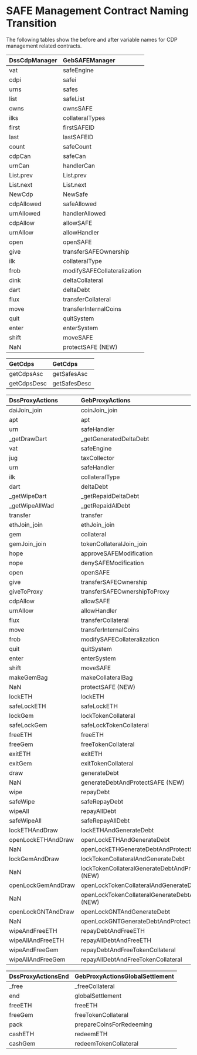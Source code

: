 # SAFE Management Contract Naming Transition

The following tables show the before and after variable names for CDP management related contracts.

| DssCdpManager | GebSAFEManager |
| :--- | :--- |
| vat | safeEngine |
| cdpi | safei |
| urns | safes |
| list | safeList |
| owns | ownsSAFE |
| ilks | collateralTypes |
| first | firstSAFEID |
| last | lastSAFEID |
| count | safeCount |
| cdpCan | safeCan |
| urnCan | handlerCan |
| List.prev | List.prev |
| List.next | List.next |
| NewCdp | NewSafe |
| cdpAllowed | safeAllowed |
| urnAllowed | handlerAllowed |
| cdpAllow | allowSAFE |
| urnAllow | allowHandler |
| open | openSAFE |
| give | transferSAFEOwnership |
| ilk | collateralType |
| frob | modifySAFECollateralization |
| dink | deltaCollateral |
| dart | deltaDebt |
| flux | transferCollateral |
| move | transferInternalCoins |
| quit | quitSystem |
| enter | enterSystem |
| shift | moveSAFE |
| NaN | protectSAFE \(NEW\) |

| GetCdps | GetCdps |
| :--- | :--- |
| getCdpsAsc | getSafesAsc |
| getCdpsDesc | getSafesDesc |

| DssProxyActions | GebProxyActions |
| :--- | :--- |
| daiJoin\_join | coinJoin\_join |
| apt | apt |
| urn | safeHandler |
| \_getDrawDart | \_getGeneratedDeltaDebt |
| vat | safeEngine |
| jug | taxCollector |
| urn | safeHandler |
| ilk | collateralType |
| dart | deltaDebt |
| \_getWipeDart | \_getRepaidDeltaDebt |
| \_getWipeAllWad | \_getRepaidAlDebt |
| transfer | transfer |
| ethJoin\_join | ethJoin\_join |
| gem | collateral |
| gemJoin\_join | tokenCollateralJoin\_join |
| hope | approveSAFEModification |
| nope | denySAFEModification |
| open | openSAFE |
| give | transferSAFEOwnership |
| giveToProxy | transferSAFEOwnershipToProxy |
| cdpAllow | allowSAFE |
| urnAllow | allowHandler |
| flux | transferCollateral |
| move | transferInternalCoins |
| frob | modifySAFECollateralization |
| quit | quitSystem |
| enter | enterSystem |
| shift | moveSAFE |
| makeGemBag | makeCollateralBag |
| NaN | protectSAFE \(NEW\) |
| lockETH | lockETH |
| safeLockETH | safeLockETH |
| lockGem | lockTokenCollateral |
| safeLockGem | safeLockTokenCollateral |
| freeETH | freeETH |
| freeGem | freeTokenCollateral |
| exitETH | exitETH |
| exitGem | exitTokenCollateral |
| draw | generateDebt |
| NaN | generateDebtAndProtectSAFE \(NEW\) |
| wipe | repayDebt |
| safeWipe | safeRepayDebt |
| wipeAll | repayAllDebt |
| safeWipeAll | safeRepayAllDebt |
| lockETHAndDraw | lockETHAndGenerateDebt |
| openLockETHAndDraw | openLockETHAndGenerateDebt |
| NaN | openLockETHGenerateDebtAndProtectSAFE \(NEW\) |
| lockGemAndDraw | lockTokenCollateralAndGenerateDebt |
| NaN | lockTokenCollateralGenerateDebtAndProtectSAFE \(NEW\) |
| openLockGemAndDraw | openLockTokenCollateralAndGenerateDebt |
| NaN | openLockTokenCollateralGenerateDebtAndProtectSAFE \(NEW\) |
| openLockGNTAndDraw | openLockGNTAndGenerateDebt |
| NaN | openLockGNTGenerateDebtAndProtectSAFE \(NEW\) |
| wipeAndFreeETH | repayDebtAndFreeETH |
| wipeAllAndFreeETH | repayAllDebtAndFreeETH |
| wipeAndFreeGem | repayDebtAndFreeTokenCollateral |
| wipeAllAndFreeGem | repayAllDebtAndFreeTokenCollateral |

| DssProxyActionsEnd | GebProxyActionsGlobalSettlement |
| :--- | :--- |
| \_free | \_freeCollateral |
| end | globalSettlement |
| freeETH | freeETH |
| freeGem | freeTokenCollateral |
| pack | prepareCoinsForRedeeming |
| cashETH | redeemETH |
| cashGem | redeemTokenCollateral |

